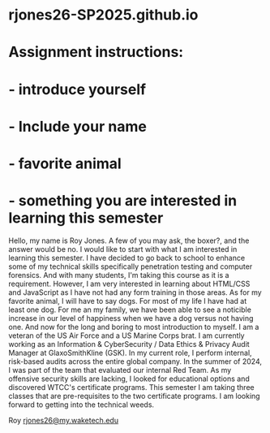 # rjones26-SP2025.github.io

# Assignment instructions:
# - introduce yourself
# - Include your name
# - favorite animal
# - something you are interested in learning this semester

Hello, my name is Roy Jones.  A few of you may ask, the boxer?, and the answer would be no.
I would like to start with what I am interested in learning this semester.  I have decided to go back to school to enhance some of my technical skills specifically penetration testing and computer forensics.  And with many students, I'm taking this course as it is a requirement.  However, I am very interested in learning about HTML/CSS and JavaScript as I have not had any form training in those areas.
As for my favorite animal, I will have to say dogs.  For most of my life I have had at least one dog.  For me an my family, we have been able to see a noticible increase in our level of happiness when we have a dog versus not having one.
And now for the long and boring to most introduction to myself.  I am a veteran of the US Air Force and a US Marine Corps brat.  I am currently working as an Information & CyberSecurity / Data Ethics & Privacy Audit Manager at GlaxoSmithKline (GSK).  In my current role, I perform internal, risk-based audits across the entire global company.  In the summer of 2024, I was part of the team that evaluated our internal Red Team.  As my offensive security skills are lacking, I looked for educational options and discovered WTCC's certificate programs.  This semester I am taking three classes that are pre-requisites to the two certificate programs.
I am looking forward to getting into the technical weeds.

Roy
rjones26@my.waketech.edu
